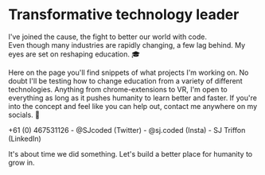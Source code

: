 # Transformative technology leader
I've joined the cause, the fight to better our world with code. </br>
Even though many industries are rapidly changing, a few lag behind. 
My eyes are set on reshaping education. 🎓

Here on the page you'll find snippets of what projects I'm working on.
No doubt I'll be testing how to change education from a variety of different technologies. 
Anything from chrome-extensions to VR, I'm open to everything as long as it pushes humanity to learn better and faster.
If you're into the concept and feel like you can help out, contact me anywhere on my socials. 📨

+61 (0) 467531126 - @SJcoded (Twitter) - @sj.coded (Insta) - SJ Triffon (LinkedIn)


It's about time we did something.
Let's build a better place for humanity to grow in.
